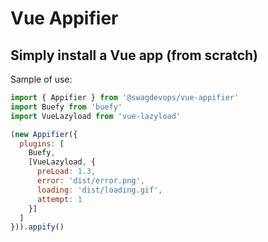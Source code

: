 # Vue Appifier

## Simply install a Vue app (from scratch)

Sample of use:

```js
import { Appifier } from '@swagdevops/vue-appifier'
import Buefy from 'buefy'
import VueLazyload from 'vue-lazyload'

(new Appifier({
  plugins: [
    Buefy,
    [VueLazyload, {
      preLoad: 1.3,
      error: 'dist/error.png',
      loading: 'dist/loading.gif',
      attempt: 1
    }]
  ]
})).appify()
```
